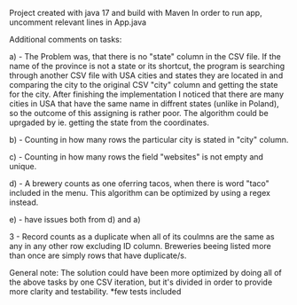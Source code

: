 Project created with java 17 and build with Maven
In order to run app, uncomment relevant lines in App.java

Additional comments on tasks:

a) - The Problem was, that there is no "state" column in the CSV file. If the name of the province is not a state or its shortcut, the program is searching 
through another CSV file with USA cities and states they are located in and comparing the city to the original CSV "city" column and getting the state for the city.
After finishing the implementation I noticed that there are many cities in USA that have the same name in diffrent states (unlike in Poland), so the outcome 
of this assigning is rather poor. The algorithm could be uprgaded by ie. getting the state from the coordinates.

b) - Counting in how many rows the particular city is stated in "city" column.

c) - Counting in how many rows the field "websites" is not empty and unique.

d) - A brewery counts as one oferring tacos, when there is word "taco" included in the menu. This algorithm can be optimized by using a regex instead.

e) - have issues both from d) and a)

3 - Record counts as a duplicate when all of its coulmns are the same as any in any other row excluding ID column. Breweries beeing listed more than once are simply
rows that have duplicate/s.

General note: The solution could have been more optimized by doing all of the above tasks by one CSV iteration, but it's divided in order to provide more clarity
and testability.
*few tests included
